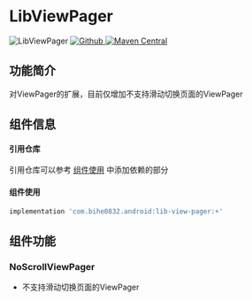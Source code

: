 # LibViewPager

![LibViewPager](https://img.shields.io/badge/AndroidAppFactory-LibViewPager-brightgreen)
[ ![Github](https://img.shields.io/badge/Github-LibViewPager-brightgreen?style=social) ](https://github.com/bihe0832/AndroidAppFactory/tree/master/LibViewPager)
[ ![Maven Central](https://img.shields.io/maven-central/v/com.bihe0832.android/lib-view-pager)](https://search.maven.org/artifact/com.bihe0832.android/lib-view-pager)

## 功能简介

对ViewPager的扩展，目前仅增加不支持滑动切换页面的ViewPager

## 组件信息

#### 引用仓库

引用仓库可以参考 [组件使用](./../start.md) 中添加依赖的部分

#### 组件使用

```groovy
implementation 'com.bihe0832.android:lib-view-pager:+'
```

## 组件功能

### NoScrollViewPager

- 不支持滑动切换页面的ViewPager
